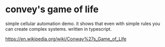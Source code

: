 # convey's game of life 
simple cellular automation demo. it shows that even with simple rules you can create complex systems.
written in typescript.

https://en.wikipedia.org/wiki/Conway%27s_Game_of_Life
